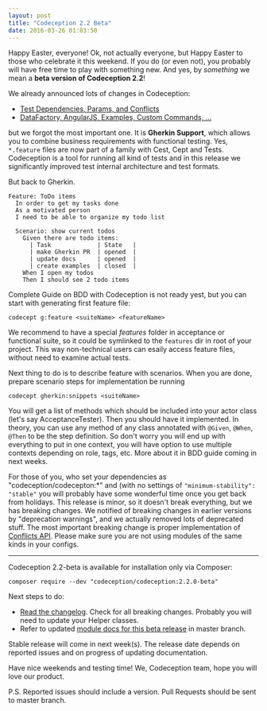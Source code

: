 ```yaml
---
layout: post
title: "Codeception 2.2 Beta"
date: 2016-03-26 01:03:50
---
```


Happy Easter, everyone! Ok, not actually everyone, but Happy Easter to those who celebrate it this weekend. 
If you do (or even not), you probably will have free time to play with something new. 
And yes, by *something* we mean a **beta version of Codeception 2.2**!

We already announced lots of changes in Codeception:

* [Test Dependencies, Params, and Conflicts](http://codeception.com/03-05-2016/codeception-2.2.-upcoming-features.html)
* [DataFactory, AngularJS, Examples, Custom Commands, ...](http://codeception.com/03-10-2016/even-more-features-of-codeception.html)

but we forgot the most important one. It is **Gherkin Support**, which allows you to combine business requirements with functional testing. Yes, `*.feature` files are now part of a family with Cest, Cept and Tests. Codeception is a tool for running all kind of tests and in this release we significantly improved test internal architecture and test formats.

But back to Gherkin. 

```gherkin
Feature: ToDo items
  In order to get my tasks done
  As a motivated person
  I need to be able to organize my todo list

  Scenario: show current todos
    Given there are todo items:
      | Task             | State   |
      | make Gherkin PR  | opened  |
      | update docs      | opened  |
      | create examples  | closed  |
    When I open my todos
    Then I should see 2 todo items
```

Complete Guide on BDD with Codeception is not ready yest, but you can start with generating first feature file:

```
codecept g:feature <suiteName> <featureName>
```

We recommend to have a special *features* folder in acceptance or functional suite, so it could be symlinked to the `features` dir in root of your project. This way non-technical users can esaily access feature files, without need to examine actual tests.

Next thing to do is to describe feature with scenarios. When you are done, prepare scenario steps for implementation be running

```
codecept gherkin:snippets <suiteName>
```

You will get a list of methods which should be included into your actor class (let's say AcceptanceTester). 
Then you should have it implemented. In theory, you can use any method of any class annotated with `@Given`, `@When`, `@Then` to be the step definition. So don't worry you will end up with everything to put in one context, you will have option to use multiple contexts depending on role, tags, etc. More about it in BDD guide coming in next weeks.

For those of you, who set your dependencies as "codeception/codecepton:*" and (with no settings of `"minimum-stability": "stable"` you will probably have some wonderful time once you get back from holidays. This release is minor, so it doesn't break everything, but we has breaking changes. We notified of breaking changes in earlier versions by "deprecation warnings", and we actually removed lots of deprecated stuff. The most important breaking change is proper implementation of [Conflicts API](http://codeception.com/03-05-2016/codeception-2.2.-upcoming-features.html#conflicts). Please make sure you are not using modules of the same kinds in your configs.

---

Codeception 2.2-beta is available for installation only via Composer:

```
composer require --dev "codeception/codeception:2.2.0-beta"
```

Next steps to do:

* [Read the changelog](https://github.com/Codeception/Codeception/blob/master/CHANGELOG.md). Check for all breaking changes. Probably you will need to update your Helper classes.
* Refer to updated [module docs for this beta release](https://github.com/Codeception/Codeception/tree/master/docs/modules) in master branch.

Stable release will come in next week(s). The release date depends on reported issues and on progress of updating documentation.

Have nice weekends and testing time!
We, Codeception team, hope you will love our product.

P.S. Reported issues should include a version. Pull Requests should be sent to master branch.
